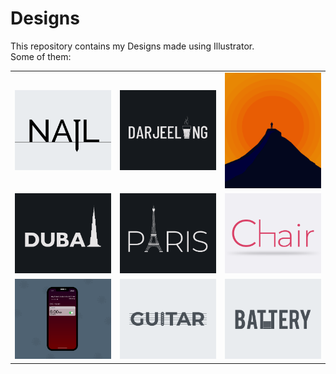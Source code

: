 # Designs
This repository contains my Designs made using Illustrator.<br>
Some of them:<br>
<table>
<tr><td><img src="./2020-11/png/24.11.2020.png"></td><td><img src="./2020-12/png/31.12.2020.png"></td><td><img src="./2020-11/png/15.11.2020.png"></td></tr>
<tr><td><img src="./2020-12/png/14.12.2020.png"></td><td><img src="./2020-12/png/18.12.2020.png"></td><td><img src="./2020-11/png/17.11.2020.png"></td></tr>
<tr><td><img src="./2020-11/png/19.11.2020 - 2.png"></td><td><img src="./2020-12/png/02.12.2020.png"></td><td><img src="./2020-11/png/28.11.2020.png"></td></tr>
</table>
